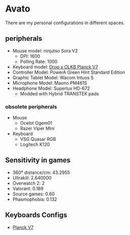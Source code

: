 # Avato
There are my personal configurations in different spaces.
## peripherals
- Mouse model: ninjutso Sora V2
  - DPI: 1600
  - Polling Rate: 1000
- Keyboard model: [Drop x OLKB Planck V7](Personal/Keyboards/Planck/rev7)
- Controller Model: PowerA Green Hint Standard Edition
- Graphic Tablet Model: Wacom Intuos S
- Microphone Model: Maono PM461S
- Headphone Model: Superlux HD-672
  - Modded with Hybrid TRANSTEK pads
### obsolete peripherals
- Mouse
  - Ocelot Ogem01
  - Razer Viper Mini
- Keyboard
  - VSG Quasar RGB
  - Logitech K120
## Sensitivity in games
- 360° distance/cm: 43.2955
- Ultrakill: 2.640000
- Overwatch 2: 2
- Valorant: 0.189
- Source games: 0.60
- Phasmophobia: 0.132
## Keyboards Configs
- [Planck V7](Personal/Keyboards/Planck/rev7)
